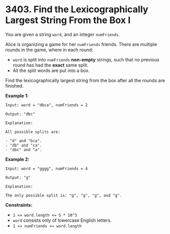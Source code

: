 # 3403. Find the Lexicographically Largest String From the Box I

You are given a string `word`, and an integer `numFriends`.

Alice is organizing a game for her `numFriends` friends. There are multiple rounds in the game, where in each round:

- `word` is split into `numFriends` **non-empty** strings, such that no previous round has had the **exact** same split.
- All the split words are put into a box.

Find the lexicographically largest string from the box after all the rounds are finished.

**Example 1:**

```()
Input: word = "dbca", numFriends = 2

Output: "dbc"

Explanation: 

All possible splits are:

- "d" and "bca".
- "db" and "ca".
- "dbc" and "a".
```

**Example 2:**

```()
Input: word = "gggg", numFriends = 4

Output: "g"

Explanation: 

The only possible split is: "g", "g", "g", and "g".
```

**Constraints:**

- `1 <= word.length <= 5 * 10^3`
- `word` consists only of lowercase English letters.
- `1 <= numFriends <= word.length`

